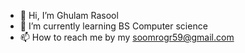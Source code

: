 - 👋 Hi, I’m Ghulam Rasool
- 🌱 I’m currently learning BS Computer science
- 📫 How to reach me by my soomrogr59@gmail.com

<!---
grsoomro09/grsoomro09 is a ✨ special ✨ repository because its `README.md` (this file) appears on your GitHub profile.
You can click the Preview link to take a look at your changes.
--->
